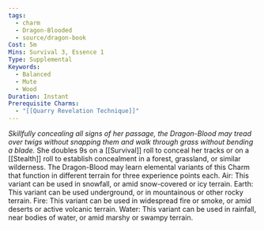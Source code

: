 ```yaml
---
tags:
  - charm
  - Dragon-Blooded
  - source/dragon-book
Cost: 5m
Mins: Survival 3, Essence 1
Type: Supplemental
Keywords:
  - Balanced
  - Mute
  - Wood
Duration: Instant
Prerequisite Charms:
  - "[[Quarry Revelation Technique]]"
---
```

*Skillfully concealing all signs of her passage, the Dragon-Blood may tread over twigs without snapping them and walk through grass without bending a blade.*
She doubles 9s on a [[Survival]] roll to conceal her tracks or on a [[Stealth]] roll to establish concealment in a forest, grassland, or similar wilderness. The Dragon-Blood may learn elemental variants of this Charm that function in different terrain for three experience points each. Air: This variant can be used in snowfall, or amid snow-covered or icy terrain. Earth: This variant can be used underground, or in mountainous or other rocky terrain. Fire: This variant can be used in widespread fire or smoke, or amid deserts or active volcanic terrain. Water: This variant can be used in rainfall, near bodies of water, or amid marshy or swampy terrain.